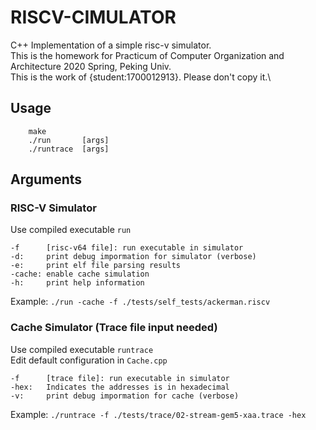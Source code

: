 # RISCV-CIMULATOR
C++ Implementation of a simple risc-v simulator.\
This is the homework for Practicum of Computer Organization and Architecture 2020 Spring, Peking Univ.\
This is the work of {student:1700012913}. Please don't copy it.\

## Usage
~~~
    make
    ./run       [args]
    ./runtrace  [args]
~~~

## Arguments

### RISC-V Simulator
Use compiled executable `run`
~~~
-f      [risc-v64 file]: run executable in simulator
-d:     print debug impormation for simulator (verbose)
-e:     print elf file parsing results
-cache: enable cache simulation
-h:     print help information
~~~
Example: `./run -cache -f ./tests/self_tests/ackerman.riscv`
### Cache Simulator (Trace file input needed)
Use compiled executable `runtrace`\
Edit default configuration in `Cache.cpp`
~~~
-f      [trace file]: run executable in simulator
-hex:   Indicates the addresses is in hexadecimal
-v:     print debug impormation for cache (verbose)
~~~
Example: `./runtrace -f ./tests/trace/02-stream-gem5-xaa.trace -hex`
